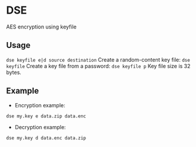 # DSE
AES encryption using keyfile

## Usage
`dse keyfile e|d source destination`
Create a random-content key file: `dse keyfile`
Create a key file from a password: `dse keyfile p`
Key file size is 32 bytes.

## Example
* Encryption example:
```
dse my.key e data.zip data.enc
```
* Decryption example:
```
dse my.key d data.enc data.zip
```
